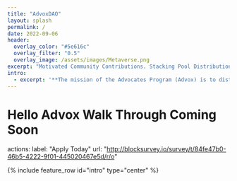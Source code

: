 ```yaml
---
title: "AdvoxDAO"
layout: splash
permalink: /
date: 2022-09-06
header:
  overlay_color: "#5e616c"
  overlay_filter: "0.5"
  overlay_image: /assets/images/Metaverse.png
excerpt: "Motivated Community Contributions. Stacking Pool Distribution. Longterm Community Power & Innovation."
intro: 
  - excerpt: '**The mission of the Advocates Program (Advox) is to distribute power & ensure voice for generators of value. Advox offers a welcoming space for anyone to get involved in the Stacks community. Supported by Stacks’ unique stacking mechanism, members of Advox share in the value that we collectively create.!**' 
---
```

# Hello Advox Walk Through Coming Soon
actions:
   label: "Apply Today"
   url: "http://blocksurvey.io/survey/t/84fe47b0-46b5-4222-9f01-445020467e5d/r/o"
      
{% include feature_row id="intro" type="center" %}
